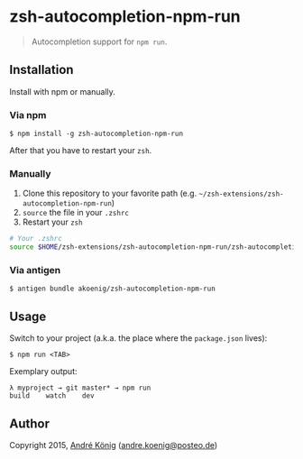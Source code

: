 # zsh-autocompletion-npm-run

> Autocompletion support for `npm run`.

## Installation

Install with npm or manually.

### Via npm

    $ npm install -g zsh-autocompletion-npm-run

After that you have to restart your `zsh`.

### Manually

1. Clone this repository to your favorite path (e.g. `~/zsh-extensions/zsh-autocompletion-npm-run`)
2. `source` the file in your `.zshrc`
3. Restart your `zsh`

```sh
# Your .zshrc
source $HOME/zsh-extensions/zsh-autocompletion-npm-run/zsh-autocompletion-npm-run.zsh
```

### Via antigen

    $ antigen bundle akoenig/zsh-autocompletion-npm-run

## Usage

Switch to your project (a.k.a. the place where the `package.json` lives):

    $ npm run <TAB>

Exemplary output:

    λ myproject → git master* → npm run
    build    watch    dev

## Author

Copyright 2015, [André König](http://andrekoenig.info) (andre.koenig@posteo.de)

